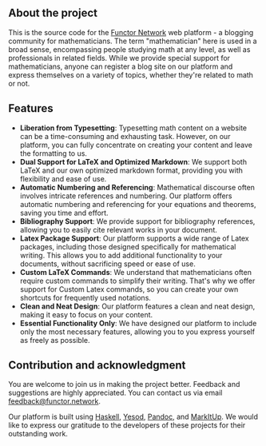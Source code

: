 ## About the project

This is the source code for the [Functor Network](https://www.functor.network) web platform - a blogging community for mathematicians. The term "mathematician" here is used in a broad sense, encompassing people studying math at any level, as well as professionals in related fields. While we provide special support for mathematicians, anyone can register a blog site on our platform and express themselves on a variety of topics, whether they're related to math or not.

## Features

- **Liberation from Typesetting**: Typesetting math content on a website can be a time-consuming and exhausting task. However, on our platform, you can fully concentrate on creating your content and leave the formatting to us.
- **Dual Support for LaTeX and Optimized Markdown**: We support both LaTeX and our own optimized markdown format, providing you with flexibility and ease of use.
- **Automatic Numbering and Referencing**: Mathematical discourse often involves intricate references and numbering. Our platform offers automatic numbering and referencing for your equations and theorems, saving you time and effort.
- **Bibliography Support**: We provide support for bibliography references, allowing you to easily cite relevant works in your document.
- **Latex Package Support**: Our platform supports a wide range of Latex packages, including those designed specifically for mathematical writing. This allows you to add additional functionality to your documents, without sacrificing speed or ease of use.
- **Custom LaTeX Commands**: We understand that mathematicians often require custom commands to simplify their writing. That's why we offer support for Custom Latex commands, so you can create your own shortcuts for frequently used notations.
- **Clean and Neat Design**: Our platform features a clean and neat design, making it easy to focus on your content.
- **Essential Functionality Only**: We have designed our platform to include only the most necessary features, allowing you to you express yourself as freely as possible.

## Contribution and acknowledgment

You are welcome to join us in making the project better. Feedback and suggestions are highly appreciated. You can contact us via email [feedback@functor.network](mailto:feedback@functor.network).

Our platform is built using [Haskell](https://www.haskell.org), [Yesod](https://www.yesodweb.com/), [Pandoc](https://pandoc.org), and [MarkItUp](https://markitup.jaysalvat.com/home/). We would like to express our gratitude to the developers of these projects for their outstanding work.